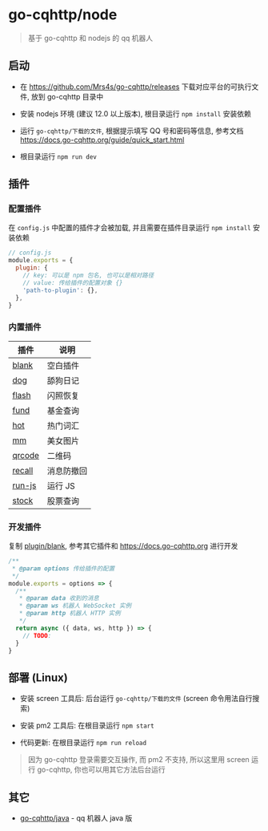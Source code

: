 # go-cqhttp/node

> 基于 go-cqhttp 和 nodejs 的 qq 机器人

## 启动

- 在 https://github.com/Mrs4s/go-cqhttp/releases 下载对应平台的可执行文件, 放到 go-cqhttp 目录中

- 安装 nodejs 环境 (建议 12.0 以上版本), 根目录运行 `npm install` 安装依赖

- 运行 `go-cqhttp/下载的文件`, 根据提示填写 QQ 号和密码等信息, 参考文档 https://docs.go-cqhttp.org/guide/quick_start.html

- 根目录运行 `npm run dev`

## 插件

### 配置插件

在 `config.js` 中配置的插件才会被加载, 并且需要在插件目录运行 `npm install` 安装依赖

```js
// config.js
module.exports = {
  plugin: {
    // key: 可以是 npm 包名, 也可以是相对路径
    // value: 传给插件的配置对象 {}
    'path-to-plugin': {},
  },
}
```

### 内置插件

| 插件                    | 说明       |
| ----------------------- | ---------- |
| [blank](plugin/blank)   | 空白插件   |
| [dog](plugin/dog)       | 舔狗日记   |
| [flash](plugin/flash)   | 闪照恢复   |
| [fund](plugin/fund)     | 基金查询   |
| [hot](plugin/hot)       | 热门词汇   |
| [mm](plugin/mm)         | 美女图片   |
| [qrcode](plugin/qrcode) | 二维码     |
| [recall](plugin/recall) | 消息防撤回 |
| [run-js](plugin/run-js) | 运行 JS    |
| [stock](plugin/stock)   | 股票查询   |

### 开发插件

复制 [plugin/blank](plugin/blank), 参考其它插件和 https://docs.go-cqhttp.org 进行开发

```js
/**
 * @param options 传给插件的配置
 */
module.exports = options => {
  /**
   * @param data 收到的消息
   * @param ws 机器人 WebSocket 实例
   * @param http 机器人 HTTP 实例
   */
  return async ({ data, ws, http }) => {
    // TODO:
  }
}
```

## 部署 (Linux)

- 安装 screen 工具后: 后台运行 `go-cqhttp/下载的文件` (screen 命令用法自行搜索)

- 安装 pm2 工具后: 在根目录运行 `npm start`

- 代码更新: 在根目录运行 `npm run reload`

> 因为 go-cqhttp 登录需要交互操作, 而 pm2 不支持, 所以这里用 screen 运行 go-cqhttp, 你也可以用其它方法后台运行

## 其它

- [go-cqhttp/java](https://github.com/go-cqhttp/java) - qq 机器人 java 版

